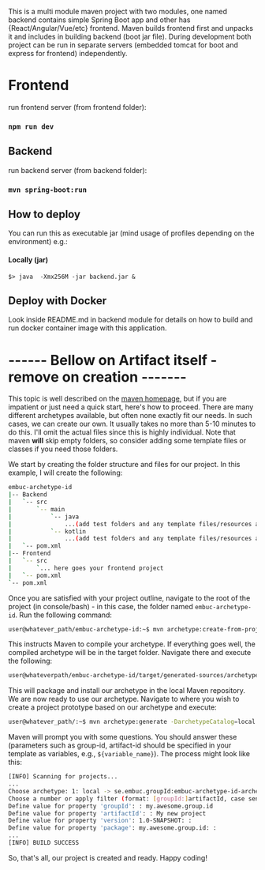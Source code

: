 
This is a multi module maven project with two modules, one named backend contains simple Spring Boot app and other has
{React/Angular/Vue/etc} frontend. Maven builds frontend first and unpacks it and includes in building backend (boot jar
file).
During development both project can be run in separate servers (embedded tomcat for boot and express for frontend) 
independently.

# Frontend
run frontend server (from frontend folder):
### `npm run dev`

## Backend

run backend server (from backend folder):
### `mvn spring-boot:run`

## How to deploy

You can run this as executable jar (mind usage of profiles depending on the environment) e.g.:

#### Locally (jar)

`$> java  -Xmx256M -jar backend.jar &`

## Deploy with Docker

Look inside README.md in backend module for details on how to build and run docker container image with this application.


# ------ Bellow on Artifact itself - remove on creation -------

This topic is well described on the [maven homepage](http://maven.apache.org), but if you are impatient or just need a
quick start, here's how to proceed. There are many different archetypes available, but often none exactly fit our needs.
In such cases, we can create our own. It usually takes no more than 5-10 minutes to do this. I'll omit the actual files
since this is highly individual. Note that maven **will** skip empty folders, so consider adding some template files or
classes if you need those folders.

We start by creating the folder structure and files for our project. In this example, I will create the following:

```bash
embuc-archetype-id
|-- Backend
|   `-- src
|       `-- main
|           `-- java
|               ...(add test folders and any template files/resources as needed)
|           `-- kotlin
|               ...(add test folders and any template files/resources as needed)
|   `-- pom.xml
|-- Frontend
|   `-- src
|       `... here goes your frontend project
|   `-- pom.xml
`-- pom.xml
```

Once you are satisfied with your project outline, navigate to the root of the project (in console/bash) - in this case,
the folder named `embuc-archetype-id`. Run the following command:

```bash
user@whatever_path/embuc-archetype-id:~$ mvn archetype:create-from-project
```

This instructs Maven to compile your archetype. If everything goes well, the compiled archetype will be in the target
folder. Navigate there and execute the following:

```bash
user@whateverpath/embuc-archetype-id/target/generated-sources/archetype:~$ mvn install
```

This will package and install our archetype in the local Maven repository. We are now ready to use our archetype.
Navigate to where you wish to create a project prototype based on our archetype and execute:

```bash
user@whatever_path/:~$ mvn archetype:generate -DarchetypeCatalog=local
```

Maven will prompt you with some questions. You should answer these (parameters such as group-id, artifact-id should be
specified in your template as variables, e.g., `${variable_name}`). The process might look like this:

```bash
[INFO] Scanning for projects...
...
Choose archetype: 1: local -> se.embuc.groupId:embuc-archetype-id-archetype (Some description)
Choose a number or apply filter (format: [groupId:]artifactId, case sensitive contains): : 1
Define value for property 'groupId': : my.awesome.group.id
Define value for property 'artifactId': : My new project
Define value for property 'version': 1.0-SNAPSHOT: :
Define value for property 'package': my.awesome.group.id: :
...
[INFO] BUILD SUCCESS
```

So, that's all, our project is created and ready. Happy coding!

~~~~